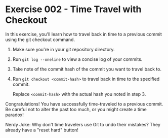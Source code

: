 # Exercise 002 - Time Travel with Checkout

In this exercise, you'll learn how to travel back in time to a previous commit using the
git checkout command.

1. Make sure you're in your git repository directory.

2. Run `git log --oneline` to view a concise log of your commits.

3. Take note of the commit hash of the commit you want to travel back to.

4. Run `git checkout <commit-hash>` to travel back in time to the specified commit.

   Replace `<commit-hash>` with the actual hash you noted in step 3.

Congratulations! You have successfully time-traveled to a previous commit. Be careful not
to alter the past too much, or you might create a time paradox!

Nerdy Joke: Why don't time travelers use Git to undo their mistakes? They already have a
"reset hard" button!
